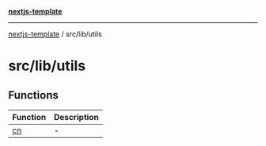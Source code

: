 [**nextjs-template**](README.md)

---

[nextjs-template](README.md) / src/lib/utils

# src/lib/utils

## Functions

| Function                           | Description |
| ---------------------------------- | ----------- |
| [cn](src.lib.utils.Function.cn.md) | -           |
